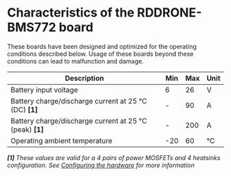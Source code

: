 # Characteristics of the RDDRONE-BMS772 board

These boards have been designed and optimized for the operating conditions described below. Usage of these boards beyond these conditions can lead to malfunction and damage.

| Description                                               | Min | Max | Unit |
| --------------------------------------------------------- | --- | --- | ---- |
| Battery input voltage                                     | 6   | 26  | V    |
| Battery charge/discharge current at 25 °C (DC) **\[1]**   | -   | 90  | A    |
| Battery charge/discharge current at 25 °C (peak) **\[1]** | -   | 200 | A    |
| Operating ambient temperature                             | -20 | 60  | °C   |

_**\[1]** These values are valid for a 4 pairs of power MOSFETs and 4 heatsinks configuration. See_ [_Configuring the hardware_](getting-started-with-the-rddrone-bms772/configuring-the-hardware/#power-mosfets-and-heatsinks) _for more information_
